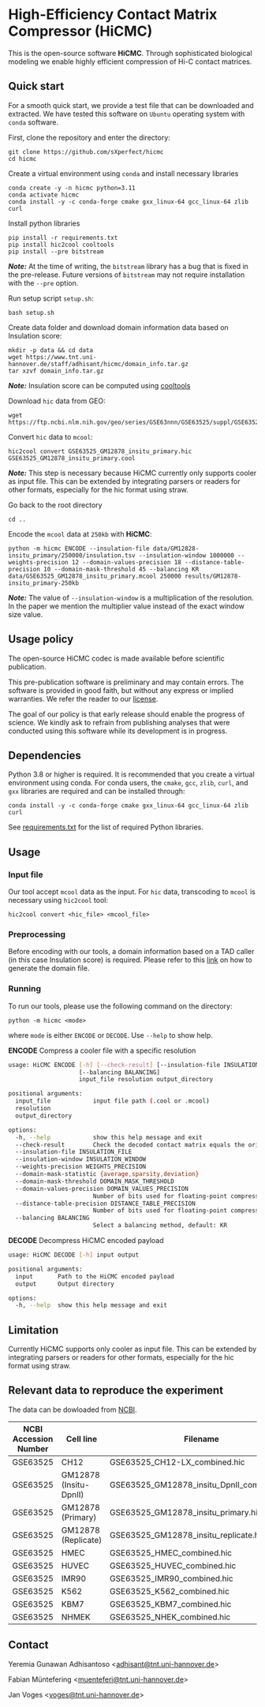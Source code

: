 # High-Efficiency Contact Matrix Compressor (HiCMC)

This is the open-source software **HiCMC**.
Through sophisticated biological modeling we enable highly efficient compression of Hi-C contact matrices.

## Quick start

For a smooth quick start, we provide a test file that can be downloaded and extracted.
We have tested this software on `Ubuntu` operating system with `conda` software.

First, clone the repository and enter the directory:

```shell
git clone https://github.com/sXperfect/hicmc
cd hicmc
```

Create a virtual environment using `conda` and install necessary libraries
```shell
conda create -y -n hicmc python=3.11
conda activate hicmc
conda install -y -c conda-forge cmake gxx_linux-64 gcc_linux-64 zlib curl
```

Install python libraries
```shell
pip install -r requirements.txt
pip install hic2cool cooltools
pip install --pre bitstream
```
***Note:*** At the time of writing, the `bitstream` library has a bug that is fixed in the pre-release.
Future versions of `bitstream` may not require installation with the `--pre` option.

Run setup script `setup.sh`:
```shell
bash setup.sh
```

Create data folder and download domain information data based on Insulation score:
```shell
mkdir -p data && cd data
wget https://www.tnt.uni-hannover.de/staff/adhisant/hicmc/domain_info.tar.gz
tar xzvf domain_info.tar.gz
```
***Note:*** Insulation score can be computed using [cooltools](https://cooltools.readthedocs.io/en/latest/notebooks/insulation_and_boundaries.html)

Download `hic` data from GEO:
```shell
wget https://ftp.ncbi.nlm.nih.gov/geo/series/GSE63nnn/GSE63525/suppl/GSE63525%5FGM12878%5Finsitu%5Fprimary%2Ehic
```

Convert `hic` data to `mcool`:
```shell
hic2cool convert GSE63525_GM12878_insitu_primary.hic GSE63525_GM12878_insitu_primary.cool
```

***Note:*** This step is necessary because HiCMC currently only supports cooler as input file. This can be extended by integrating parsers or readers for other formats, especially for the hic format using straw.

Go back to the root directory
```
cd ..
```

Encode the `mcool` data at `250kb` with **HiCMC**:
```shell
python -m hicmc ENCODE --insulation-file data/GM12828-insitu_primary/250000/insulation.tsv --insulation-window 1000000 --weights-precision 12 --domain-values-precision 18 --distance-table-precision 10 --domain-mask-threshold 45 --balancing KR data/GSE63525_GM12878_insitu_primary.mcool 250000 results/GM12878-insitu_primary-250kb
```
***Note:*** The value of `--insulation-window` is a multiplication of the resolution. In the paper we mention the multiplier value instead of the exact window size value.

## Usage policy

The open-source HiCMC codec is made available before scientific publication.

This pre-publication software is preliminary and may contain errors.
The software is provided in good faith, but without any express or implied warranties.
We refer the reader to our [license](LICENSE).

The goal of our policy is that early release should enable the progress of science.
We kindly ask to refrain from publishing analyses that were conducted using this software while its development is in progress.

## Dependencies

Python 3.8 or higher is required.
It is recommended that you create a virtual environment using conda.
For conda users, the `cmake`, `gcc`, `zlib`, `curl`, and `gxx` libraries are required and can be installed through:

```shell
conda install -y -c conda-forge cmake gxx_linux-64 gcc_linux-64 zlib curl
```

See [requirements.txt](requirements.txt) for the list of required Python libraries.

## Usage

### Input file
Our tool accept `mcool` data as the input.
For `hic` data, transcoding to `mcool` is necessary using `hic2cool` tool:
```shell
hic2cool convert <hic_file> <mcool_file>
```

### Preprocessing
Before encoding with our tools, a domain information based on a TAD caller (in this case Insulation score) is required.
Please refer to this [link](https://cooltools.readthedocs.io/en/latest/notebooks/insulation_and_boundaries.html) on how to generate the domain file.

### Running
To run our tools, please use the following command on the directory:
```shell
python -m hicmc <mode>
```
where `mode` is either `ENCODE` or `DECODE`.
Use `--help` to show help.

**ENCODE** Compress a cooler file with a specific resolution
```bash
usage: HiCMC ENCODE [-h] [--check-result] [--insulation-file INSULATION_FILE] [--insulation-window INSULATION_WINDOW] [--weights-precision WEIGHTS_PRECISION] [--domain-mask-statistic {average,sparsity,deviation}] [--domain-mask-threshold DOMAIN_MASK_THRESHOLD] [--domain-values-precision DOMAIN_VALUES_PRECISION] [--distance-table-precision DISTANCE_TABLE_PRECISION]
                    [--balancing BALANCING]
                    input_file resolution output_directory

positional arguments:
  input_file            input file path (.cool or .mcool)
  resolution
  output_directory

options:
  -h, --help            show this help message and exit
  --check-result        Check the decoded contact matrix equals the original matrix
  --insulation-file INSULATION_FILE
  --insulation-window INSULATION_WINDOW
  --weights-precision WEIGHTS_PRECISION
  --domain-mask-statistic {average,sparsity,deviation}
  --domain-mask-threshold DOMAIN_MASK_THRESHOLD
  --domain-values-precision DOMAIN_VALUES_PRECISION
                        Number of bits used for floating-point compression
  --distance-table-precision DISTANCE_TABLE_PRECISION
                        Number of bits used for floating-point compression
  --balancing BALANCING
                        Select a balancing method, default: KR
```

**DECODE** Decompress HiCMC encoded payload
```bash
usage: HiCMC DECODE [-h] input output

positional arguments:
  input       Path to the HiCMC encoded payload
  output      Output directory

options:
  -h, --help  show this help message and exit
```

## Limitation

Currently HiCMC supports only cooler as input file.
This can be extended by integrating parsers or readers for other formats, especially for the hic format using straw.

## Relevant data to reproduce the experiment

The data can be dowloaded from [NCBI](https://www.ncbi.nlm.nih.gov/geo/query/acc.cgi?acc=GSE63525).

| NCBI Accession Number | Cell line | Filename |
| -----| ----- | ----- |
| GSE63525 | CH12 | GSE63525_CH12-LX_combined.hic |
| GSE63525 | GM12878 (Insitu-DpnII) |  GSE63525_GM12878_insitu_DpnII_combined.hic |
| GSE63525 | GM12878 (Primary) | GSE63525_GM12878_insitu_primary.hic |
| GSE63525 | GM12878 (Replicate) | GSE63525_GM12878_insitu_replicate.hic |
| GSE63525 | HMEC | GSE63525_HMEC_combined.hic |
| GSE63525 | HUVEC | GSE63525_HUVEC_combined.hic |
| GSE63525 | IMR90 | GSE63525_IMR90_combined.hic |
| GSE63525 | K562 | GSE63525_K562_combined.hic |
| GSE63525 | KBM7 |  GSE63525_KBM7_combined.hic |
| GSE63525 | NHMEK |  GSE63525_NHEK_combined.hic |


## Contact

Yeremia Gunawan Adhisantoso <[adhisant@tnt.uni-hannover.de](mailto:adhisant@tnt.uni-hannover.de)>

Fabian Müntefering <[muenteferi@tnt.uni-hannover.de](mailto:muenteferi@tnt.uni-hannover.de)>

Jan Voges <[voges@tnt.uni-hannover.de](mailto:voges@tnt.uni-hannover.de)>